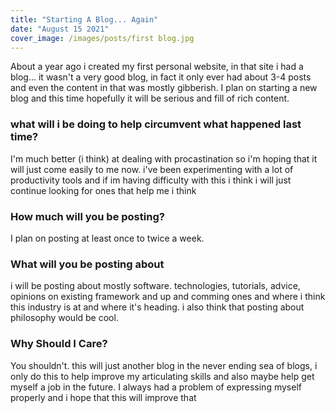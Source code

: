 ```yaml
---
title: "Starting A Blog... Again"
date: "August 15 2021"
cover_image: /images/posts/first blog.jpg
---
```


About a year ago i created my first personal website, in that site i had a blog... it wasn't a very good blog, in fact it only ever had about 3-4 posts and even the content in that was mostly gibberish. I plan on starting a new blog and this time hopefully it will be serious and fill of rich content.

### what will i be doing to help circumvent what happened last time?

I'm much better (i think) at dealing with procastination so i'm hoping that it will just come easily to me now. i've been experimenting with a lot of productivity tools and if im having difficulty with this i think i will just continue looking for ones that help me i think

### How much will you be posting?

I plan on posting at least once to twice a week.

### What will you be posting about

i will be posting about mostly software. technologies, tutorials, advice, opinions on existing framework and up and comming ones and where i think this industry is at and where it's heading. i also think that posting about philosophy would be cool.

### Why Should I Care?

You shouldn't. this will just another blog in the never ending sea of blogs, i only do this to help improve my articulating skills and also maybe help get myself a job in the future. I always had a problem of expressing myself properly and i hope that this will improve that
